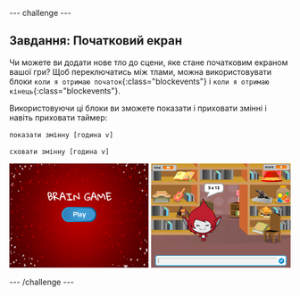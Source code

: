 \--- challenge \---

## Завдання: Початковий екран

Чи можете ви додати нове тло до сцени, яке стане початковим екраном вашої гри? Щоб переключатись між тлами, можна використовувати блоки `коли я отримаю початок`{:class="blockevents"} і `коли я отримаю кінець`{:class="blockevents"}.

Використовуючи ці блоки ви зможете показати і приховати змінні і навіть приховати таймер:

```blocks
показати змінну [година v]
```

```blocks
сховати змінну [година v]
```

![знімок екрану](images/brain-startscreen.png)

\--- /challenge \---